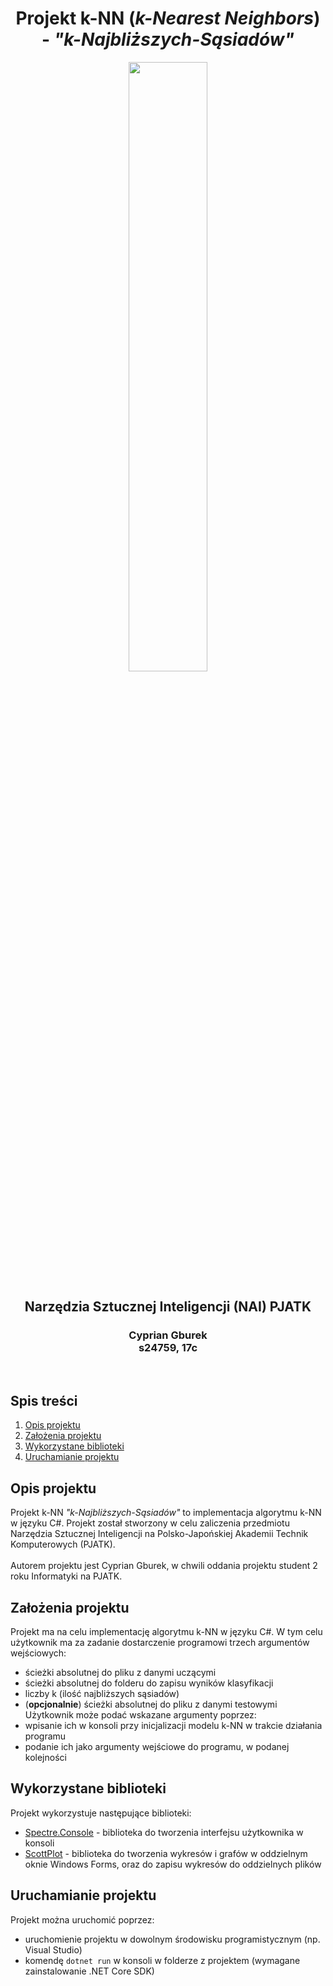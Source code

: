 ﻿<div align="center">

# Projekt k-NN (*k-Nearest Neighbors*) - *"k-Najbliższych-Sąsiadów"*

<img src="https://sklep.pja.edu.pl/wp-content/uploads/2017/03/PJATK_shop-1.png" width="50%"></img>
## Narzędzia Sztucznej Inteligencji (NAI) PJATK
### Cyprian Gburek<br>s24759, 17c
</div>
<br>

## Spis treści
1. [Opis projektu](#opis-projektu)
2. [Założenia projektu](#założenia-projektu)
3. [Wykorzystane biblioteki](#wykorzystane-biblioteki)
4. [Uruchamianie projektu](#uruchamianie-projektu)

## Opis projektu

Projekt k-NN *"k-Najbliższych-Sąsiadów"* to implementacja algorytmu k-NN w języku C#. Projekt został stworzony w celu zaliczenia przedmiotu Narzędzia Sztucznej Inteligencji na Polsko-Japońskiej Akademii Technik Komputerowych (PJATK).
<br><br>
Autorem projektu jest Cyprian Gburek, w chwili oddania projektu student 2 roku Informatyki na PJATK.

## Założenia projektu

Projekt ma na celu implementację algorytmu k-NN w języku C#. W tym celu użytkownik ma za zadanie dostarczenie programowi trzech argumentów wejściowych:
- ścieżki absolutnej do pliku z danymi uczącymi
- ścieżki absolutnej do folderu do zapisu wyników klasyfikacji
- liczby k (ilość najbliższych sąsiadów)
- (**opcjonalnie**) ścieżki absolutnej do pliku z danymi testowymi
Użytkownik może podać wskazane argumenty poprzez:
- wpisanie ich w konsoli przy inicjalizacji modelu k-NN w trakcie działania programu
- podanie ich jako argumenty wejściowe do programu, w podanej kolejności

## Wykorzystane biblioteki
Projekt wykorzystuje następujące biblioteki:
- [Spectre.Console](https://spectreconsole.net/) - biblioteka do tworzenia interfejsu użytkownika w konsoli
- [ScottPlot](https://scottplot.net/) - biblioteka do tworzenia wykresów i grafów w oddzielnym oknie Windows Forms, oraz do zapisu wykresów do oddzielnych plików

## Uruchamianie projektu
Projekt można uruchomić poprzez:
- uruchomienie projektu w dowolnym środowisku programistycznym (np. Visual Studio)
- komendę `dotnet run` w konsoli w folderze z projektem (wymagane zainstalowanie .NET Core SDK)
